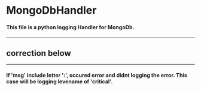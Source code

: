 # MongoDbHandler
#### This file is a python logging Handler for MongoDb.
***    
## correction below
***
#### If 'msg' include letter ':',  occured error and didnt logging the error. This case will be logging levename of 'critical'.
